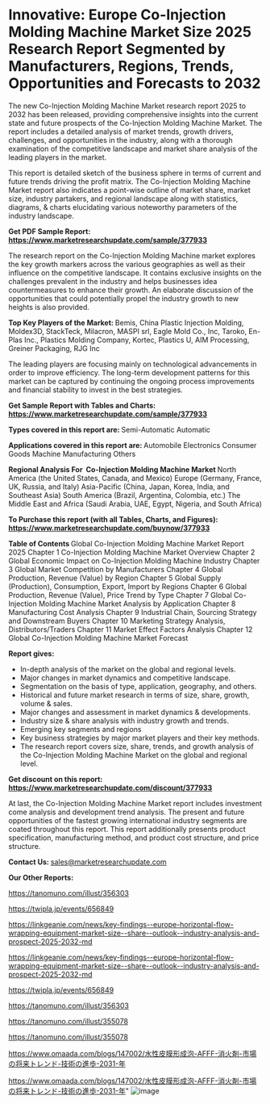 # Innovative: Europe Co-Injection Molding Machine Market Size 2025 Research Report Segmented by Manufacturers, Regions, Trends, Opportunities and Forecasts to 2032

The new Co-Injection Molding Machine Market research report 2025 to 2032 has been released, providing comprehensive insights into the current state and future prospects of the Co-Injection Molding Machine Market. The report includes a detailed analysis of market trends, growth drivers, challenges, and opportunities in the industry, along with a thorough examination of the competitive landscape and market share analysis of the leading players in the market.

This report is detailed sketch of the business sphere in terms of current and future trends driving the profit matrix. The Co-Injection Molding Machine Market report also indicates a point-wise outline of market share, market size, industry partakers, and regional landscape along with statistics, diagrams, &amp; charts elucidating various noteworthy parameters of the industry landscape.

<strong><b>Get PDF Sample Report: <a href=https://www.marketresearchupdate.com/sample/377933>https://www.marketresearchupdate.com/sample/377933</a></b></strong>

The research report on the Co-Injection Molding Machine market explores the key growth markers across the various geographies as well as their influence on the competitive landscape. It contains exclusive insights on the challenges prevalent in the industry and helps businesses idea countermeasures to enhance their growth. An elaborate discussion of the opportunities that could potentially propel the industry growth to new heights is also provided.

<strong><b>Top Key Players of the Market:
</b></strong>Bemis, China Plastic Injection Molding, Moldex3D, StackTeck, Milacron, MASPI srl, Eagle Mold Co., Inc, Taroko, En-Plas Inc., Plastics Molding Company, Kortec, Plastics U, AIM Processing, Greiner Packaging, RJG Inc<strong><b>
</b></strong>

The leading players are focusing mainly on technological advancements in order to improve efficiency. The long-term development patterns for this market can be captured by continuing the ongoing process improvements and financial stability to invest in the best strategies.

<strong><b>Get Sample Report with Tables and Charts: <a href=https://www.marketresearchupdate.com/sample/377933>https://www.marketresearchupdate.com/sample/377933</a></b></strong>

<strong><b>Types covered in this report are:
</b></strong>Semi-Automatic
Automatic<strong><b>
</b></strong>

<strong><b>Applications covered in this report are:
</b></strong>Automobile
Electronics
Consumer Goods
Machine Manufacturing
Others<strong><b>
</b></strong>

<strong><b>Regional Analysis For  Co-Injection Molding Machine Market</b></strong><strong><b>
</b></strong>North America (the United States, Canada, and Mexico)
Europe (Germany, France, UK, Russia, and Italy)
Asia-Pacific (China, Japan, Korea, India, and Southeast Asia)
South America (Brazil, Argentina, Colombia, etc.)
The Middle East and Africa (Saudi Arabia, UAE, Egypt, Nigeria, and South Africa)

<strong><b>To Purchase this report (with all Tables, Charts, and Figures): <a href=https://www.marketresearchupdate.com/buynow/377933>https://www.marketresearchupdate.com/buynow/377933</a></b></strong>

<strong><b>Table of Contents</b></strong><strong><b>
</b></strong>Global Co-Injection Molding Machine Market Report 2025
Chapter 1 Co-Injection Molding Machine Market Overview
Chapter 2 Global Economic Impact on Co-Injection Molding Machine Industry
Chapter 3 Global Market Competition by Manufacturers
Chapter 4 Global Production, Revenue (Value) by Region
Chapter 5 Global Supply (Production), Consumption, Export, Import by Regions
Chapter 6 Global Production, Revenue (Value), Price Trend by Type
Chapter 7 Global Co-Injection Molding Machine Market Analysis by Application
Chapter 8 Manufacturing Cost Analysis
Chapter 9 Industrial Chain, Sourcing Strategy and Downstream Buyers
Chapter 10 Marketing Strategy Analysis, Distributors/Traders
Chapter 11 Market Effect Factors Analysis
Chapter 12 Global Co-Injection Molding Machine Market Forecast

<strong><b>Report gives:</b></strong>

- In-depth analysis of the market on the global and regional levels.
- Major changes in market dynamics and competitive landscape.
- Segmentation on the basis of type, application, geography, and others.
- Historical and future market research in terms of size, share, growth, volume &amp; sales.
- Major changes and assessment in market dynamics &amp; developments.
- Industry size &amp; share analysis with industry growth and trends.
- Emerging key segments and regions
- Key business strategies by major market players and their key methods.
- The research report covers size, share, trends, and growth analysis of the Co-Injection Molding Machine Market on the global and regional level.

<strong><b>Get discount on this report: <a href=https://www.marketresearchupdate.com/discount/377933>https://www.marketresearchupdate.com/discount/377933</a></b></strong>

At last, the Co-Injection Molding Machine Market report includes investment come analysis and development trend analysis. The present and future opportunities of the fastest growing international industry segments are coated throughout this report. This report additionally presents product specification, manufacturing method, and product cost structure, and price structure.

<strong><b>Contact Us:
</b></strong>sales@marketresearchupdate.com

<strong>Our Other Reports:</strong>

<a href=https://tanomuno.com/illust/356303>https://tanomuno.com/illust/356303</a>

<a href=https://twipla.jp/events/656849>https://twipla.jp/events/656849</a>

<a href=https://linkgeanie.com/news/key-findings--europe-horizontal-flow-wrapping-equipment-market-size--share--outlook--industry-analysis-and-prospect-2025-2032-md>https://linkgeanie.com/news/key-findings--europe-horizontal-flow-wrapping-equipment-market-size--share--outlook--industry-analysis-and-prospect-2025-2032-md</a>

<a href=https://linkgeanie.com/news/key-findings--europe-horizontal-flow-wrapping-equipment-market-size--share--outlook--industry-analysis-and-prospect-2025-2032-md>https://linkgeanie.com/news/key-findings--europe-horizontal-flow-wrapping-equipment-market-size--share--outlook--industry-analysis-and-prospect-2025-2032-md</a>

<a href=https://twipla.jp/events/656849>https://twipla.jp/events/656849</a>

<a href=https://tanomuno.com/illust/356303>https://tanomuno.com/illust/356303</a>

<a href=https://tanomuno.com/illust/355078>https://tanomuno.com/illust/355078</a>

<a href=https://tanomuno.com/illust/355078>https://tanomuno.com/illust/355078</a>

<a href=https://www.omaada.com/blogs/147002/水性皮膜形成泡-AFFF-消火剤-市場の将来トレンド-技術の進歩-2031-年>https://www.omaada.com/blogs/147002/水性皮膜形成泡-AFFF-消火剤-市場の将来トレンド-技術の進歩-2031-年</a>

<a href=https://www.omaada.com/blogs/147002/水性皮膜形成泡-AFFF-消火剤-市場の将来トレンド-技術の進歩-2031-年>https://www.omaada.com/blogs/147002/水性皮膜形成泡-AFFF-消火剤-市場の将来トレンド-技術の進歩-2031-年</a>"
![image](https://github.com/user-attachments/assets/31df402d-653c-41dc-bf83-842f3820bad5)
